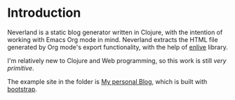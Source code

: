 # Introduction
Neverland is a static blog generator written in Clojure, with the intention of working with Emacs Org mode in mind. Neverland extracts the HTML file generated by Org mode's export functionality, with the help of [enlive](https://github.com/cgrand/enlive) library.

I'm relatively new to Clojure and Web programming, so this work is still *very primitive*.

The example site in the folder is [My personal Blog](http://www.mtong.me), which is built with [bootstrap](http://twitter.github.com/bootstrap/).

